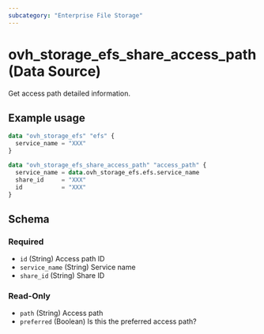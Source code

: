 ```yaml
---
subcategory: "Enterprise File Storage"
---
```


# ovh_storage_efs_share_access_path (Data Source)

Get access path detailed information.

## Example usage

```terraform
data "ovh_storage_efs" "efs" {
  service_name = "XXX"
}

data "ovh_storage_efs_share_access_path" "access_path" {
  service_name = data.ovh_storage_efs.efs.service_name
  share_id     = "XXX"
  id           = "XXX"
}
```

<!-- schema generated by tfplugindocs -->
## Schema

### Required

- `id` (String) Access path ID
- `service_name` (String) Service name
- `share_id` (String) Share ID

### Read-Only

- `path` (String) Access path
- `preferred` (Boolean) Is this the preferred access path?
